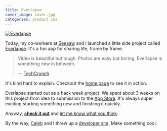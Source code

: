 ```yaml
---
title: Everlapse
cover_image: cover.jpg
categories: product ios
---
```


[![Everlapse](icon.png)](http://everlapse.com)

Today, my co-workers at [Seesaw](https://seesaw.co) and I launched a little side project called [Everlapse](http://everlapse.com). It's a fun app for sharing life, frame by frame.

> Video is beautiful but tough. Photos are easy but boring. Everlapse is something new in between.
>
> — [TechCrunch](http://techcrunch.com/2013/07/11/everlapse/)

It's kind hard to explain. Checkout the [home page](http://everlapse.com) to see it in action.

Everlapse started out as a hack week project. We spent about 3 weeks on this project from idea to submission to the [App Store](https://itunes.apple.com/us/app/everlapse/id658120886?ls=1&mt=8). It's always super exciting starting something new and finishing it quickly.

Anyway, **[check it out](http://everlapse.com)** and [let me know what you think](http://twitter.com/soffes).

By the way, [Caleb](http://twitter.com/calebd) and I threw up a [developer site](http://developer.everlapse.com). Make something cool.
